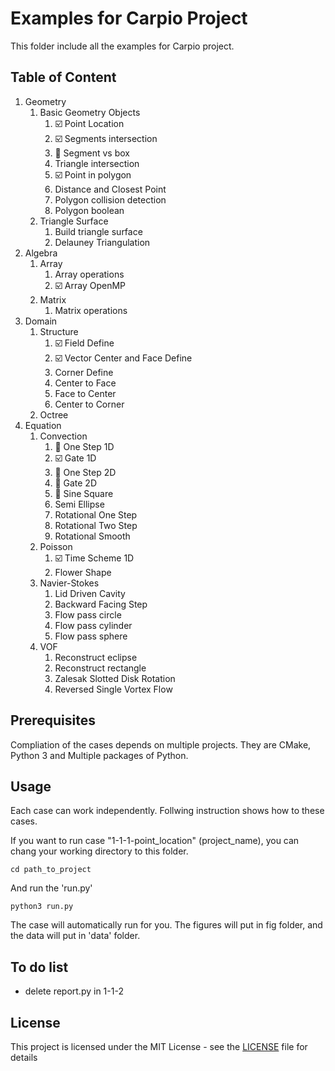 # Examples for Carpio Project

This folder include all the examples for Carpio project.

## Table of Content

1. Geometry
   1. Basic Geometry Objects
      1. :ballot_box_with_check: Point Location 
      2. :ballot_box_with_check: Segments intersection
      3. :construction: Segment vs box
      4. Triangle intersection
      5. :ballot_box_with_check: Point in polygon
      6. Distance and Closest Point
      7. Polygon collision detection
      8. Polygon boolean
   2. Triangle Surface
      1. Build triangle surface
      2. Delauney Triangulation
2. Algebra
   1. Array
      1. Array operations
      2. :ballot_box_with_check: Array OpenMP
   2. Matrix
      1. Matrix operations
3. Domain
   1. Structure
      1. :ballot_box_with_check: Field Define
      2. :ballot_box_with_check: Vector Center and Face Define
      3. Corner Define
      4. Center to Face
      5. Face to Center
      6. Center to Corner
   2. Octree
4. Equation
   1. Convection
      1. :construction: One Step 1D
      2. :ballot_box_with_check: Gate 1D
      3. :construction: One Step 2D
      4. :construction: Gate 2D
      5. :construction: Sine Square
      6. Semi Ellipse
      7. Rotational One Step
      8. Rotational Two Step
      9. Rotational Smooth
   2. Poisson
      1. :ballot_box_with_check: Time Scheme 1D
      2. Flower Shape 
   3. Navier-Stokes
      1. Lid Driven Cavity
      2. Backward Facing Step
      3. Flow pass circle
      4. Flow pass cylinder
      5. Flow pass sphere
   4. VOF
      1. Reconstruct eclipse
      2. Reconstruct rectangle
      3. Zalesak Slotted Disk Rotation
      4. Reversed Single Vortex Flow

## Prerequisites

Compliation of the cases depends on multiple projects. They are CMake, Python 3 and Multiple packages of Python.


## Usage

Each case can work independently. Follwing instruction shows how to these cases.

If you want to run case "1-1-1-point_location" (project_name), you can chang your working directory to this folder.

```
cd path_to_project
```

And run the 'run.py'

```
python3 run.py
```

The case will automatically run for you. The figures will put in fig folder, and the data will put in 'data' folder.

## To do list

- delete report.py in 1-1-2

## License

This project is licensed under the MIT License - see the [LICENSE](../LICENSE) file for details
